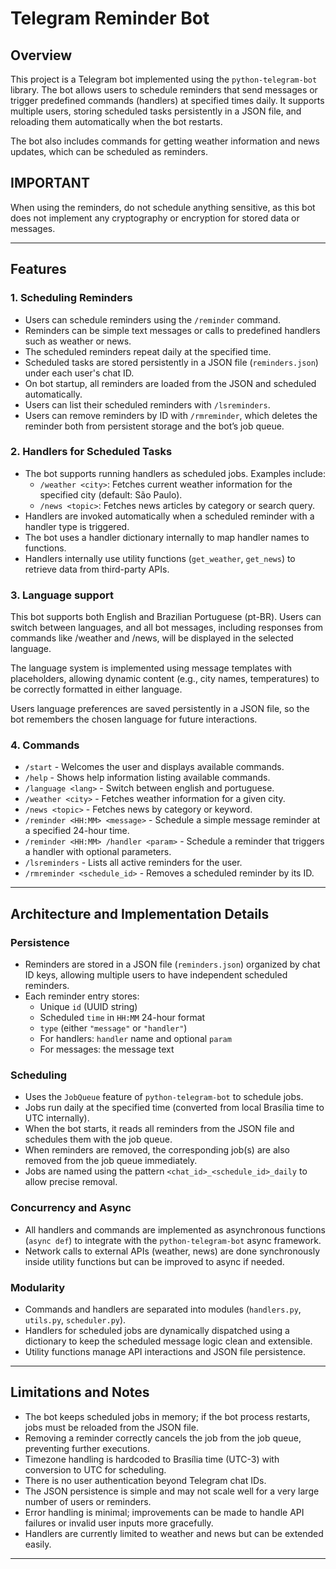 # Telegram Reminder Bot

## Overview

This project is a Telegram bot implemented using the `python-telegram-bot` library. The bot allows users to schedule reminders that send messages or trigger predefined commands (handlers) at specified times daily. It supports multiple users, storing scheduled tasks persistently in a JSON file, and reloading them automatically when the bot restarts.

The bot also includes commands for getting weather information and news updates, which can be scheduled as reminders.

## IMPORTANT

When using the reminders, do not schedule anything sensitive, as this bot does not implement any cryptography or encryption for stored data or messages.

---

## Features

### 1. Scheduling Reminders

- Users can schedule reminders using the `/reminder` command.
- Reminders can be simple text messages or calls to predefined handlers such as weather or news.
- The scheduled reminders repeat daily at the specified time.
- Scheduled tasks are stored persistently in a JSON file (`reminders.json`) under each user's chat ID.
- On bot startup, all reminders are loaded from the JSON and scheduled automatically.
- Users can list their scheduled reminders with `/lsreminders`.
- Users can remove reminders by ID with `/rmreminder`, which deletes the reminder both from persistent storage and the bot’s job queue.

### 2. Handlers for Scheduled Tasks

- The bot supports running handlers as scheduled jobs. Examples include:
  - `/weather <city>`: Fetches current weather information for the specified city (default: São Paulo).
  - `/news <topic>`: Fetches news articles by category or search query.
- Handlers are invoked automatically when a scheduled reminder with a handler type is triggered.
- The bot uses a handler dictionary internally to map handler names to functions.
- Handlers internally use utility functions (`get_weather`, `get_news`) to retrieve data from third-party APIs.

### 3. Language support

This bot supports both English and Brazilian Portuguese (pt-BR).
Users can switch between languages, and all bot messages, including responses from commands like /weather and /news, will be displayed in the selected language.

The language system is implemented using message templates with placeholders, allowing dynamic content (e.g., city names, temperatures) to be correctly formatted in either language.

Users language preferences are saved persistently in a JSON file, so the bot remembers the chosen language for future interactions.

### 4. Commands

- `/start` - Welcomes the user and displays available commands.
- `/help` - Shows help information listing available commands.
- `/language <lang>` - Switch between english and portuguese.
- `/weather <city>` - Fetches weather information for a given city.
- `/news <topic>` - Fetches news by category or keyword.
- `/reminder <HH:MM> <message>` - Schedule a simple message reminder at a specified 24-hour time.
- `/reminder <HH:MM> /handler <param>` - Schedule a reminder that triggers a handler with optional parameters.
- `/lsreminders` - Lists all active reminders for the user.
- `/rmreminder <schedule_id>` - Removes a scheduled reminder by its ID.

---

## Architecture and Implementation Details

### Persistence

- Reminders are stored in a JSON file (`reminders.json`) organized by chat ID keys, allowing multiple users to have independent scheduled reminders.
- Each reminder entry stores:
  - Unique `id` (UUID string)
  - Scheduled `time` in `HH:MM` 24-hour format
  - `type` (either `"message"` or `"handler"`)
  - For handlers: `handler` name and optional `param`
  - For messages: the message text

### Scheduling

- Uses the `JobQueue` feature of `python-telegram-bot` to schedule jobs.
- Jobs run daily at the specified time (converted from local Brasília time to UTC internally).
- When the bot starts, it reads all reminders from the JSON file and schedules them with the job queue.
- When reminders are removed, the corresponding job(s) are also removed from the job queue immediately.
- Jobs are named using the pattern `<chat_id>_<schedule_id>_daily` to allow precise removal.

### Concurrency and Async

- All handlers and commands are implemented as asynchronous functions (`async def`) to integrate with the `python-telegram-bot` async framework.
- Network calls to external APIs (weather, news) are done synchronously inside utility functions but can be improved to async if needed.

### Modularity

- Commands and handlers are separated into modules (`handlers.py`, `utils.py`, `scheduler.py`).
- Handlers for scheduled jobs are dynamically dispatched using a dictionary to keep the scheduled message logic clean and extensible.
- Utility functions manage API interactions and JSON file persistence.

---

## Limitations and Notes

- The bot keeps scheduled jobs in memory; if the bot process restarts, jobs must be reloaded from the JSON file.
- Removing a reminder correctly cancels the job from the job queue, preventing further executions.
- Timezone handling is hardcoded to Brasília time (UTC-3) with conversion to UTC for scheduling.
- There is no user authentication beyond Telegram chat IDs.
- The JSON persistence is simple and may not scale well for a very large number of users or reminders.
- Error handling is minimal; improvements can be made to handle API failures or invalid user inputs more gracefully.
- Handlers are currently limited to weather and news but can be extended easily.

---
